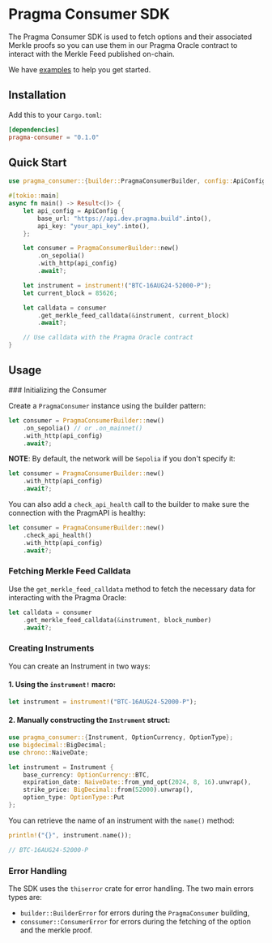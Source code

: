 # Pragma Consumer SDK

The Pragma Consumer SDK is used to fetch options and their associated Merkle proofs so you can use them in our Pragma Oracle contract to interact with the Merkle Feed published on-chain.

We have [examples](./examples/src/) to help you get started.

## Installation

Add this to your `Cargo.toml`:

```toml
[dependencies]
pragma-consumer = "0.1.0"
```

## Quick Start

```rust
use pragma_consumer::{builder::PragmaConsumerBuilder, config::ApiConfig, instrument};

#[tokio::main]
async fn main() -> Result<()> {
    let api_config = ApiConfig {
        base_url: "https://api.dev.pragma.build".into(),
        api_key: "your_api_key".into(),
    };

    let consumer = PragmaConsumerBuilder::new()
        .on_sepolia()
        .with_http(api_config)
        .await?;

    let instrument = instrument!("BTC-16AUG24-52000-P");
    let current_block = 85626;

    let calldata = consumer
        .get_merkle_feed_calldata(&instrument, current_block)
        .await?;

    // Use calldata with the Pragma Oracle contract
}
```

## Usage

### Initializing the Consumer

Create a `PragmaConsumer` instance using the builder pattern:

```rust
let consumer = PragmaConsumerBuilder::new()
    .on_sepolia() // or .on_mainnet()
    .with_http(api_config)
    .await?;
```

**NOTE**: By default, the network will be `Sepolia` if you don't specify it:

```rust
let consumer = PragmaConsumerBuilder::new()
    .with_http(api_config)
    .await?;
```

You can also add a `check_api_health` call to the builder to make sure the connection with the PragmAPI is healthy:

```rust
let consumer = PragmaConsumerBuilder::new()
    .check_api_health()
    .with_http(api_config)
    .await?;
```

### Fetching Merkle Feed Calldata

Use the `get_merkle_feed_calldata` method to fetch the necessary data for interacting with the Pragma Oracle:

```rust
let calldata = consumer
    .get_merkle_feed_calldata(&instrument, block_number)
    .await?;
```

### Creating Instruments

You can create an Instrument in two ways:

#### 1. Using the `instrument!` macro:

```rust
let instrument = instrument!("BTC-16AUG24-52000-P");
```

#### 2. Manually constructing the `Instrument` struct:

```rust
use pragma_consumer::{Instrument, OptionCurrency, OptionType};
use bigdecimal::BigDecimal;
use chrono::NaiveDate;

let instrument = Instrument {
    base_currency: OptionCurrency::BTC,
    expiration_date: NaiveDate::from_ymd_opt(2024, 8, 16).unwrap(),
    strike_price: BigDecimal::from(52000).unwrap(),
    option_type: OptionType::Put
};
```

You can retrieve the name of an instrument with the `name()` method:

```rust
println!("{}", instrument.name());

// BTC-16AUG24-52000-P
```

### Error Handling

The SDK uses the `thiserror` crate for error handling. The two main errors types are:

- `builder::BuilderError` for errors during the `PragmaConsumer` building,
- `conssumer::ConsumerError` for errors during the fetching of the option and the merkle proof.
